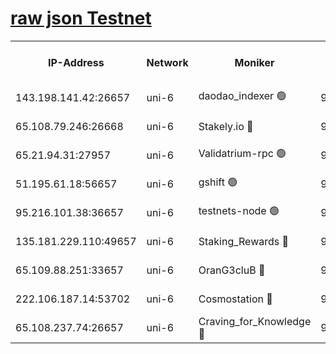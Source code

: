 [raw json Testnet](https://rpc-check.junot.stavr.tech/junot/rpc-junot-result.json)
=


<table><tr><th>IP-Address</th><th>Network</th><th>Moniker</th><th>Latest Block Height</th><th>Earliest Block Height</th><th>Catching Up</th><th>Tx Index</th><th>Voting Power</th><th>Scan Time</th></tr><tr><td>143.198.141.42:26657</td><td>uni-6</td><td>daodao_indexer 🟢</td><td>9284871</td><td>1</td><td>False</td><td>off</td><td>0</td><td>2024-03-27T20:15:51.229941268UTC</td></tr><tr><td>65.108.79.246:26668</td><td>uni-6</td><td>Stakely.io 🔴</td><td>9284864</td><td>1570872</td><td>False</td><td>on</td><td>11</td><td>2024-03-27T20:15:33.533561520UTC</td></tr><tr><td>65.21.94.31:27957</td><td>uni-6</td><td>Validatrium-rpc 🟢</td><td>9284863</td><td>2943363</td><td>False</td><td>on</td><td>0</td><td>2024-03-27T20:15:29.121474179UTC</td></tr><tr><td>51.195.61.18:56657</td><td>uni-6</td><td>gshift 🟢</td><td>9284857</td><td>7691417</td><td>False</td><td>on</td><td>0</td><td>2024-03-27T20:15:15.230570740UTC</td></tr><tr><td>95.216.101.38:36657</td><td>uni-6</td><td>testnets-node 🟢</td><td>9284865</td><td>8116304</td><td>False</td><td>on</td><td>0</td><td>2024-03-27T20:15:35.847251734UTC</td></tr><tr><td>135.181.229.110:49657</td><td>uni-6</td><td>Staking_Rewards 🔴</td><td>9284874</td><td>8388763</td><td>False</td><td>on</td><td>1008</td><td>2024-03-27T20:15:57.994400337UTC</td></tr><tr><td>65.109.88.251:33657</td><td>uni-6</td><td>OranG3cluB 🔴</td><td>9284873</td><td>8418953</td><td>False</td><td>on</td><td>11</td><td>2024-03-27T20:15:55.629039105UTC</td></tr><tr><td>222.106.187.14:53702</td><td>uni-6</td><td>Cosmostation 🔴</td><td>9284861</td><td>9204626</td><td>False</td><td>on</td><td>109013</td><td>2024-03-27T20:15:26.768810793UTC</td></tr><tr><td>65.108.237.74:26657</td><td>uni-6</td><td>Craving_for_Knowledge 🔴</td><td>9284869</td><td>9236055</td><td>False</td><td>on</td><td>9004</td><td>2024-03-27T20:15:46.331655237UTC</td></tr></table>